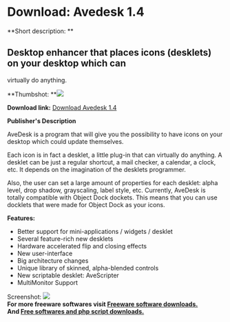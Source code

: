 # Download: Avedesk 1.4

**Short description: **

## Desktop enhancer that places icons (desklets) on your desktop which can
virtually do anything.

  
**Thumbshot: **![](http://www.freewarefiles.com/screenshot/avedesktop_md.gif)   
  
**Download link:** [Download Avedesk 1.4](http://freesoftwares.boysofts.com/Avedesk_program_18761.html)  
  

**Publisher's Description**  
  

AveDesk is a program that will give you the possibility to have icons on your
desktop which could update themselves.

Each icon is in fact a desklet, a little plug-in that can virtually do
anything. A desklet can be just a regular shortcut, a mail checker, a
calendar, a clock, etc. It depends on the imagination of the desklets
programmer.

Also, the user can set a large amount of properties for each desklet: alpha
level, drop shadow, grayscaling, label style, etc. Currently, AveDesk is
totally compatible with Object Dock dockets. This means that you can use
docklets that were made for Object Dock as your icons.

**Features:**

  * Better support for mini-applications / widgets / desklet 
  * Several feature-rich new desklets 
  * Hardware accelerated flip and closing effects 
  * New user-interface 
  * Big architecture changes 
  * Unique library of skinned, alpha-blended controls 
  * New scriptable desklet: AveScripter 
  * MultiMonitor Support 

  
  
Screenshot: ![](http://www.freewarefiles.com/screenshot/avedesktop.gif)  
**For more freeware softwares visit [Freeware software downloads.](http://freesoftwares.boysofts.com/)**   
**And [Free softwares and php script downloads.](http://www.boysofts.com/)**

